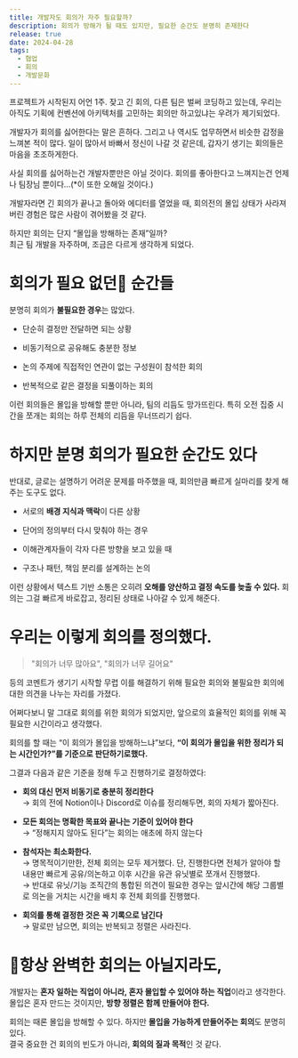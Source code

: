 ```yaml
---
title: 개발자도 회의가 자주 필요할까?
description: 회의가 방해가 될 때도 있지만, 필요한 순간도 분명히 존재한다
release: true
date: 2024-04-28
tags:
  - 협업
  - 회의
  - 개발문화
---
```

프로젝트가 시작된지 어언 1주. 잦고 긴 회의, 다른 팀은 벌써 코딩하고 있는데, 우리는 아직도 기획에 컨벤션에 아키텍처를 고민하는 회의만 하고있냐는 우려가 제기되었다.

개발자가 회의를 싫어한다는 말은 흔하다. 그리고 나 역시도 업무하면서 비슷한 감정을 느껴본 적이 많다.
일이 많아서 바빠서 정신이 나갈 것 같은데, 갑자기 생기는 회의들은 마음을 초조하게한다.

사실 회의를 싫어하는건 개발자뿐만은 아닐 것이다. 회의를 좋아한다고 느껴지는건 언제나 팀장님 뿐이다...(*이 또한 오해일 것이다.)

개발자라면 긴 회의가 끝나고 돌아와 에디터를 열었을 때, 회의전의 몰입 상태가 사라져버린 경험은 많은 사람이 겪어봤을 것 같다.

하지만 회의는 단지 “몰입을 방해하는 존재”일까?  
최근 팀 개발을 자주하며, 조금은 다르게 생각하게 되었다.

# 회의가 필요 없던 순간들

분명히 회의가 **불필요한 경우**는 많았다.

- 단순히 결정만 전달하면 되는 상황
    
- 비동기적으로 공유해도 충분한 정보
    
- 논의 주제에 직접적인 연관이 없는 구성원이 참석한 회의
    
- 반복적으로 같은 결정을 되풀이하는 회의
    

이런 회의들은 몰입을 방해할 뿐만 아니라, 팀의 리듬도 망가뜨린다. 특히 오전 집중 시간을 쪼개는 회의는 하루 전체의 리듬을 무너뜨리기 쉽다.

# 하지만 분명 회의가 필요한 순간도 있다

반대로, 글로는 설명하기 어려운 문제를 마주했을 때, 회의만큼 빠르게 실마리를 찾게 해주는 도구도 없다.

- 서로의 **배경 지식과 맥락**이 다른 상황
    
- 단어의 정의부터 다시 맞춰야 하는 경우
    
- 이해관계자들이 각자 다른 방향을 보고 있을 때
    
- 구조나 패턴, 책임 분리를 설계하는 논의
    

이런 상황에서 텍스트 기반 소통은 오히려 **오해를 양산하고 결정 속도를 늦출 수 있다.** 회의는 그걸 빠르게 바로잡고, 정리된 상태로 나아갈 수 있게 해준다.

# 우리는 이렇게 회의를 정의했다.

> "회의가 너무 많아요", "회의가 너무 길어요" 

등의 코멘트가 생기기 시작할 무렵 이를 해결하기 위해 필요한 회의와 불필요한 회의에 대한 의견을 나누는 자리를 가졌다.

어쩌다보니 말 그대로 회의를 위한 회의가 되었지만, 앞으로의 효율적인 회의를 위해 꼭 필요한 시간이라고 생각했다.

회의를 할 때는 “이 회의가 몰입을 방해하느냐”보다, **“이 회의가 몰입을 위한 정리가 되는 시간인가?”를 기준으로 판단하기로했다.**

그결과 다음과 같은 기준을 정해 두고 진행하기로 결정하였다:

- **회의 대신 먼저 비동기로 충분히 정리한다**  
    → 회의 전에 Notion이나 Discord로 이슈를 정리해두면, 회의 자체가 짧아진다.
    
- **모든 회의는 명확한 목표와 끝나는 기준이 있어야 한다**  
    → “정해지지 않아도 된다”는 회의는 애초에 하지 않는다
    
- **참석자는 최소화한다.**  
	→ 명목적이기만한, 전체 회의는 모두 제거했다. 단, 진행한다면 전체가 알아야 할 내용만 빠르게 공유/의논하고 이후 시간을 유관 유닛별로 쪼개서 진행했다.  
	→ 반대로 유닛/기능 조직간의 통합된 의견이 필요한 경우는 앞시간에 해당 그룹별로 의논을 거치는 시간을 배치 후 전체 회의를 진행했다.
	
- **회의를 통해 결정한 것은 꼭 기록으로 남긴다**  
    → 말로만 남으면, 회의는 반복되고 정렬은 사라진다.

# 항상 완벽한 회의는 아닐지라도,

개발자는 **혼자 일하는 직업이 아니라, 혼자 몰입할 수 있어야 하는 직업**이라고 생각한다.  
몰입은 혼자 만드는 것이지만, **방향 정렬은 함께 만들어야 한다.**

회의는 때론 몰입을 방해할 수 있다. 하지만 **몰입을 가능하게 만들어주는 회의**도 분명히 있다.  
결국 중요한 건 회의의 빈도가 아니라, **회의의 질과 목적**인 것 같다.